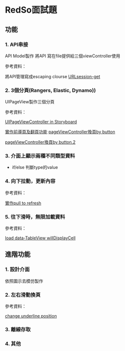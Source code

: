 # RedSo面試題

## 功能
### 1. API串接

API Model製作
將API 寫在file提供給三個viewController使用

參考資料：

將API管理寫成escaping clourse
[URLsession-get](https://medium.com/@jerrywang0420/urlsession-教學-swift-3-ios-part-2-a17b2d4cc056)

### 2. 3個分頁(Rangers, Elastic, Dynamo))

UIPageView製作三個分頁

參考資料：

[UIPageViewController in Storyboard](https://www.youtube.com/watch?v=fIkfBfsjOUo)

[實作前導頁及翻頁功能](https://medium.com/@mikru168/ios-使用-pageviewcontroller-pagecontrol-來實作前導頁的功能-fbb1ad7e5bad)
[pageViewController換頁by button](https://stackoverflow.com/questions/55847188/swift-change-uipageviewcontroller-view-on-button-click)

[pageViewController換頁by button.2](https://stackoverflow.com/questions/48787043/how-to-change-uipageviewcontroller-vcs-by-uibutton-swift-4-0)

### 3. 介面上顯示兩種不同類型資料

* if/else 判斷type的value

### 4. 向下拉動，更新內容

參考資料：

[實作pull to refresh](https://medium.com/@JJeremy.XUE/swift-玩玩-下拉刷新-uirefreshcontrol-a77d09847b3c)

### 5. 往下滑時，無限加載資料

參考資料：

[load data-TableView willDisplayCell](https://stackoverflow.com/questions/34588837/uitableview-load-more-when-scrolling-to-bottom)


## 進階功能
### 1. 設計介面
依照圖示去模仿製作
### 2. 左右滑動換頁
參考資料：

[change underline position](https://stackoverflow.com/questions/58165343/change-position-uibutton-with-animation-swift)
### 3. 離線存取
### 4. 其他
